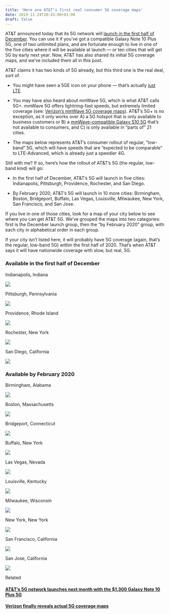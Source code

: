 ```yaml
---
title: 'Here are AT&T’s first real consumer 5G coverage maps'
date: 2019-11-24T20:43:00+01:00
draft: false
---
```


  

AT&T announced today that its 5G network will [launch in the first half of December](https://www.theverge.com/2019/11/22/20977087/att-5g-consumer-launch-galaxy-s10-plus-5g). You can use it if you’ve got a compatible Galaxy Note 10 Plus 5G, one of two unlimited plans, and are fortunate enough to live in one of the five cities where it will be available at launch — or ten cities that will get 5G by early next year. Now, AT&T has also shared its initial 5G coverage maps, and we’ve included them all in this post.

  

AT&T claims it has two kinds of 5G already, but this third one is the real deal, sort of.

  

*   You might have seen a 5GE icon on your phone — that’s actually [just LTE](https://www.theverge.com/2019/4/22/18511741/att-5g-e-marketing-ploy-disaster-misleading-claims-lawsuit-confusion).
  
*   You may have also heard about mmWave 5G, which is what AT&T calls 5G+. mmWave 5G offers lightning-fast speeds, but extremely limited coverage (see: [Verizon’s mmWave 5G coverage maps](https://www.theverge.com/2019/11/19/20973232/verizon-5g-coverage-maps-now-available-millimeter-wave)). AT&T’s 5G+ is no exception, as it only works over A) a 5G hotspot that is only available to business customers or B) a [mmWave-compatible Galaxy S10 5G](https://www.theverge.com/2019/6/12/18663297/samsung-galaxy-s10-5g-at-t-business-developers-launch-price-specs) that’s not available to consumers, and C) is only available in “parts of” 21 cities.
  
*   The maps below represents AT&T’s consumer rollout of regular, “low-band” 5G, which will have speeds that are “expected to be comparable” to LTE-Advanced, which is already just a speedier 4G.
  

Still with me? If so, here’s how the rollout of AT&T’s 5G (the regular, low-band kind) will go:

  

*   In the first half of December, AT&T’s 5G will launch in five cities: Indianapolis, Pittsburgh, Providence, Rochester, and San Diego.
  
*   By February 2020, AT&T’s 5G will launch in 10 more cities: Birmingham, Boston, Bridgeport, Buffalo, Las Vegas, Louisville, Milwaukee, New York, San Francisco, and San Jose.
  

If you live in one of those cities, look for a map of your city below to see where you can get AT&T 5G. We’ve grouped the maps into two categories: first is the December launch group, then the “by February 2020” group, with each city in alphabetical order in each group.

  

If your city isn’t listed here, it will probably have 5G coverage (again, that’s the regular, low-band 5G) within the first half of 2020. That’s when AT&T says it will have nationwide coverage with slow, but real, 5G.

  

### Available in the first half of December

  

Indianapolis, Indiana

  

  
  
  
![](https://cdn.vox-cdn.com/thumbor/9Mjn_DR08V5xuS3AKtALjksyxIs=/0x0:1275x1650/1200x0/filters:focal(0x0:1275x1650):no_upscale()/cdn.vox-cdn.com/uploads/chorus_asset/file/19401702/indianapolis__indiana.png)  
  
  
  

Pittsburgh, Pennsylvania

  

  
  
  
![](https://cdn.vox-cdn.com/thumbor/0vVAW9WcSZ-vpmzx2mOq5CmDL98=/0x0:1275x1650/1200x0/filters:focal(0x0:1275x1650):no_upscale()/cdn.vox-cdn.com/uploads/chorus_asset/file/19401716/Pittsburg__Pennsylvania.png)  
  
  
  

Providence, Rhode Island

  

  
  
  
![](https://cdn.vox-cdn.com/thumbor/qFOblqE-iSTSY09xujlTFlWs0tw=/0x0:1275x1650/1200x0/filters:focal(0x0:1275x1650):no_upscale()/cdn.vox-cdn.com/uploads/chorus_asset/file/19401717/Providence__Rhode_Island.png)  
  
  
  

Rochester, New York

  

  
  
  
![](https://cdn.vox-cdn.com/thumbor/iEnsIp2pEm1abSfbw-fqSoA0h9E=/0x0:1275x1650/1200x0/filters:focal(0x0:1275x1650):no_upscale()/cdn.vox-cdn.com/uploads/chorus_asset/file/19401718/Rochester__New_York.png)  
  
  
  

San Diego, California

  

  
  
  
![](https://cdn.vox-cdn.com/thumbor/-PrGefjtkoJeN3ta_GOY82FzqtU=/0x0:1275x1650/1200x0/filters:focal(0x0:1275x1650):no_upscale()/cdn.vox-cdn.com/uploads/chorus_asset/file/19401719/San_Diego__California.png)  
  
  
  

### Available by February 2020

  

Birmingham, Alabama

  

  
  
  
![](https://cdn.vox-cdn.com/thumbor/wg0afFCu-VQHgNiD48YNc1O4rsc=/0x0:1275x1650/1200x0/filters:focal(0x0:1275x1650):no_upscale()/cdn.vox-cdn.com/uploads/chorus_asset/file/19401696/birmingham__alabama.png)  
  
  
  

Boston, Massachusetts

  

  
  
  
![](https://cdn.vox-cdn.com/thumbor/jB_ml9AmBbI53Fy-l8Aw5QB8zv8=/0x0:1275x1650/1200x0/filters:focal(0x0:1275x1650):no_upscale()/cdn.vox-cdn.com/uploads/chorus_asset/file/19401698/boston__massachusetts.png)  
  
  
  

Bridgeport, Connecticut

  

  
  
  
![](https://cdn.vox-cdn.com/thumbor/TLRJTZkWKm2bQQPNI_LQ5__GgFY=/0x0:1275x1650/1200x0/filters:focal(0x0:1275x1650):no_upscale()/cdn.vox-cdn.com/uploads/chorus_asset/file/19401700/bridgeport__connecticut.png)  
  
  
  

Buffalo, New York

  

  
  
  
![](https://cdn.vox-cdn.com/thumbor/cbjAV5O00stxbO8buQFKYaPj8Js=/0x0:1275x1650/1200x0/filters:focal(0x0:1275x1650):no_upscale()/cdn.vox-cdn.com/uploads/chorus_asset/file/19401701/buffalo__new_york.png)  
  
  
  

Las Vegas, Nevada

  

  
  
  
![](https://cdn.vox-cdn.com/thumbor/vXvMXY94z7yoGZOg9b6w-HnY-S0=/0x0:1275x1650/1200x0/filters:focal(0x0:1275x1650):no_upscale()/cdn.vox-cdn.com/uploads/chorus_asset/file/19401704/Las_Vegas__Nevada.png)  
  
  
  

Louisville, Kentucky

  

  
  
  
![](https://cdn.vox-cdn.com/thumbor/O8FJsuRc3eYQK6CgzB8IAPsZbkc=/0x0:1275x1650/1200x0/filters:focal(0x0:1275x1650):no_upscale()/cdn.vox-cdn.com/uploads/chorus_asset/file/19401705/Louisville__Kentucky.png)  
  
  
  

Milwaukee, Wisconsin

  

  
  
  
![](https://cdn.vox-cdn.com/thumbor/C56HIg8QTh40P7WhJ_EXi20P7-Y=/0x0:1275x1650/1200x0/filters:focal(0x0:1275x1650):no_upscale()/cdn.vox-cdn.com/uploads/chorus_asset/file/19401709/Milwaukee__Wisconsin.png)  
  
  
  

New York, New York

  

  
  
  
![](https://cdn.vox-cdn.com/thumbor/fk7DWBwGfBToifq1NGdF8RJbotk=/0x0:1275x1650/1200x0/filters:focal(0x0:1275x1650):no_upscale()/cdn.vox-cdn.com/uploads/chorus_asset/file/19401713/New_York__New_York.png)  
  
  
  

San Francisco, California

  

  
  
  
![](https://cdn.vox-cdn.com/thumbor/GQXaa4xaSTlZw8OACsfC8s2O3jk=/0x0:1275x1650/1200x0/filters:focal(0x0:1275x1650):no_upscale()/cdn.vox-cdn.com/uploads/chorus_asset/file/19401742/San_Francisco__California.png)  
  
  
  

San Jose, California

  

  
  
  
![](https://cdn.vox-cdn.com/thumbor/kfcmx7uvKutW4pcYsRKSlnQ1FrM=/0x0:1275x1650/1200x0/filters:focal(0x0:1275x1650):no_upscale()/cdn.vox-cdn.com/uploads/chorus_asset/file/19401723/San_Jose__California.png)  
  
  
  

  

  
Related  

  
  
  

#### [AT&T’s 5G network launches next month with the $1,300 Galaxy Note 10 Plus 5G](https://www.theverge.com/2019/11/22/20977087/att-5g-consumer-launch-galaxy-s10-plus-5g)

  
  

#### [Verizon finally reveals actual 5G coverage maps](https://www.theverge.com/2019/11/19/20973232/verizon-5g-coverage-maps-now-available-millimeter-wave)